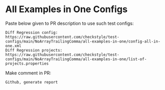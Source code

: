 # All Examples in One Configs
Paste below given to PR description to use such test configs:
```
Diff Regression config: https://raw.githubusercontent.com/checkstyle/test-configs/main/NoArrayTrailingComma/all-examples-in-one/config-all-in-one.xml
Diff Regression projects: https://raw.githubusercontent.com/checkstyle/test-configs/main/NoArrayTrailingComma/all-examples-in-one/list-of-projects.properties
```
Make comment in PR:
```
Github, generate report
```
